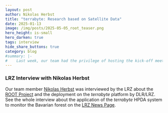 ```yaml
---
layout: post
author: Nikolas Herbst
title: "terrabyte: Research based on Satellite Data"
date: 2025-01-13
image: /img/posts/2025-05-05_root_teaser.png
hero_height: is-small
hero_darken: true
tags: interview
hide_share_buttons: true
category: blog
#summary: |-
#    Last week, our team had the privilege of hosting the kick-off meeting for our new DFG-funded research project Serverless Scientific Computing and Engineering for Earth Observation and Sustainability Research (SOS) at the stunning Umweltforschungsstation Schneefernerhaus. 
---
```

### LRZ Interview with Nikolas Herbst
Our team member [Nikolas Herbst](https://se.informatik.uni-wuerzburg.de/software-engineering-group/staff/nikolas-herbst/) was interviewed by the LRZ about the [ROOT Project](https://se.informatik.uni-wuerzburg.de/root/) and the deployment on the *terrabyte* platform by DLR/LRZ.
See the whole interview about the application of the *terrabyte* HPDA system to monitor the Bavarian forest on the [LRZ News Page](https://www.lrz.de/en/news/detail/terrabyte-research-based-on-satellite-data).
